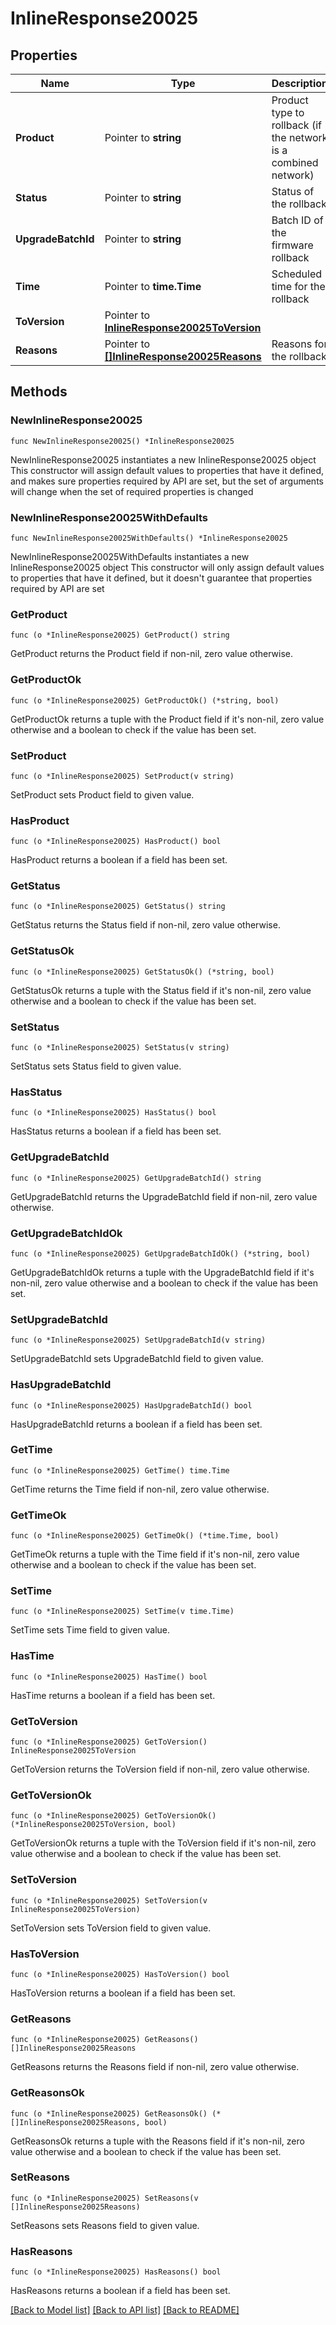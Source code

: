 # InlineResponse20025

## Properties

Name | Type | Description | Notes
------------ | ------------- | ------------- | -------------
**Product** | Pointer to **string** | Product type to rollback (if the network is a combined network) | [optional] 
**Status** | Pointer to **string** | Status of the rollback | [optional] 
**UpgradeBatchId** | Pointer to **string** | Batch ID of the firmware rollback | [optional] 
**Time** | Pointer to **time.Time** | Scheduled time for the rollback | [optional] 
**ToVersion** | Pointer to [**InlineResponse20025ToVersion**](InlineResponse20025ToVersion.md) |  | [optional] 
**Reasons** | Pointer to [**[]InlineResponse20025Reasons**](InlineResponse20025Reasons.md) | Reasons for the rollback | [optional] 

## Methods

### NewInlineResponse20025

`func NewInlineResponse20025() *InlineResponse20025`

NewInlineResponse20025 instantiates a new InlineResponse20025 object
This constructor will assign default values to properties that have it defined,
and makes sure properties required by API are set, but the set of arguments
will change when the set of required properties is changed

### NewInlineResponse20025WithDefaults

`func NewInlineResponse20025WithDefaults() *InlineResponse20025`

NewInlineResponse20025WithDefaults instantiates a new InlineResponse20025 object
This constructor will only assign default values to properties that have it defined,
but it doesn't guarantee that properties required by API are set

### GetProduct

`func (o *InlineResponse20025) GetProduct() string`

GetProduct returns the Product field if non-nil, zero value otherwise.

### GetProductOk

`func (o *InlineResponse20025) GetProductOk() (*string, bool)`

GetProductOk returns a tuple with the Product field if it's non-nil, zero value otherwise
and a boolean to check if the value has been set.

### SetProduct

`func (o *InlineResponse20025) SetProduct(v string)`

SetProduct sets Product field to given value.

### HasProduct

`func (o *InlineResponse20025) HasProduct() bool`

HasProduct returns a boolean if a field has been set.

### GetStatus

`func (o *InlineResponse20025) GetStatus() string`

GetStatus returns the Status field if non-nil, zero value otherwise.

### GetStatusOk

`func (o *InlineResponse20025) GetStatusOk() (*string, bool)`

GetStatusOk returns a tuple with the Status field if it's non-nil, zero value otherwise
and a boolean to check if the value has been set.

### SetStatus

`func (o *InlineResponse20025) SetStatus(v string)`

SetStatus sets Status field to given value.

### HasStatus

`func (o *InlineResponse20025) HasStatus() bool`

HasStatus returns a boolean if a field has been set.

### GetUpgradeBatchId

`func (o *InlineResponse20025) GetUpgradeBatchId() string`

GetUpgradeBatchId returns the UpgradeBatchId field if non-nil, zero value otherwise.

### GetUpgradeBatchIdOk

`func (o *InlineResponse20025) GetUpgradeBatchIdOk() (*string, bool)`

GetUpgradeBatchIdOk returns a tuple with the UpgradeBatchId field if it's non-nil, zero value otherwise
and a boolean to check if the value has been set.

### SetUpgradeBatchId

`func (o *InlineResponse20025) SetUpgradeBatchId(v string)`

SetUpgradeBatchId sets UpgradeBatchId field to given value.

### HasUpgradeBatchId

`func (o *InlineResponse20025) HasUpgradeBatchId() bool`

HasUpgradeBatchId returns a boolean if a field has been set.

### GetTime

`func (o *InlineResponse20025) GetTime() time.Time`

GetTime returns the Time field if non-nil, zero value otherwise.

### GetTimeOk

`func (o *InlineResponse20025) GetTimeOk() (*time.Time, bool)`

GetTimeOk returns a tuple with the Time field if it's non-nil, zero value otherwise
and a boolean to check if the value has been set.

### SetTime

`func (o *InlineResponse20025) SetTime(v time.Time)`

SetTime sets Time field to given value.

### HasTime

`func (o *InlineResponse20025) HasTime() bool`

HasTime returns a boolean if a field has been set.

### GetToVersion

`func (o *InlineResponse20025) GetToVersion() InlineResponse20025ToVersion`

GetToVersion returns the ToVersion field if non-nil, zero value otherwise.

### GetToVersionOk

`func (o *InlineResponse20025) GetToVersionOk() (*InlineResponse20025ToVersion, bool)`

GetToVersionOk returns a tuple with the ToVersion field if it's non-nil, zero value otherwise
and a boolean to check if the value has been set.

### SetToVersion

`func (o *InlineResponse20025) SetToVersion(v InlineResponse20025ToVersion)`

SetToVersion sets ToVersion field to given value.

### HasToVersion

`func (o *InlineResponse20025) HasToVersion() bool`

HasToVersion returns a boolean if a field has been set.

### GetReasons

`func (o *InlineResponse20025) GetReasons() []InlineResponse20025Reasons`

GetReasons returns the Reasons field if non-nil, zero value otherwise.

### GetReasonsOk

`func (o *InlineResponse20025) GetReasonsOk() (*[]InlineResponse20025Reasons, bool)`

GetReasonsOk returns a tuple with the Reasons field if it's non-nil, zero value otherwise
and a boolean to check if the value has been set.

### SetReasons

`func (o *InlineResponse20025) SetReasons(v []InlineResponse20025Reasons)`

SetReasons sets Reasons field to given value.

### HasReasons

`func (o *InlineResponse20025) HasReasons() bool`

HasReasons returns a boolean if a field has been set.


[[Back to Model list]](../README.md#documentation-for-models) [[Back to API list]](../README.md#documentation-for-api-endpoints) [[Back to README]](../README.md)


